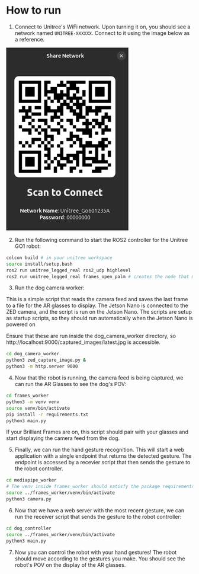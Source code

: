# How to run

1. Connect to Unitree's WiFi network. Upon turning it on, you should see a network named `UNITREE-XXXXXX`. Connect to it using the image below as a reference.

![Unitree WiFi](
    readme_assets/unitree_wifi.png
)

2. Run the following command to start the ROS2 controller for the Unitree GO1 robot:

```bash
colcon build # in your unitree workspace
source install/setup.bash
ros2 run unitree_legged_real ros2_udp highlevel
ros2 run unitree_legged_real frames_open_palm # creates the node that maps gestures to robot commands
```

3. Run the dog camera worker:

This is a simple script that reads the camera feed and saves the last frame to a file for the AR glasses to display. The Jetson Nano is connected to the ZED camera, and the script is run on the Jetson Nano. The scripts are setup as startup scripts, so they should run automatically when the Jetson Nano is powered on

Ensure that these are run inside the dog_camera_worker directory, so http://localhost:9000/captured_images/latest.jpg is accessible.

```bash
cd dog_camera_worker
python3 zed_capture_image.py &
python3 -m http.server 9000
```

4. Now that the robot is running, the camera feed is being captured, we can run the AR Glasses to see the dog's POV:

```bash
cd frames_worker
python3 -m venv venv
source venv/bin/activate
pip install -r requirements.txt
python3 main.py
```

If your Brilliant Frames are on, this script should pair with your glasses and start displaying the camera feed from the dog.

5. Finally, we can run the hand gesture recognition. This will start a web application with a single endpoint that returns the detected gesture. The endpoint is accessed by a recevier script that then sends the gesture to the robot controller.

```bash
cd mediapipe_worker
# The venv inside frames_worker should satisfy the package requirements
source ../frames_worker/venv/bin/activate
python3 camera.py
```

6. Now that we have a web server with the most recent gesture, we can run the receiver script that sends the gesture to the robot controller:

```bash
cd dog_controller
source ../frames_worker/venv/bin/activate
python3 main.py
```

7. Now you can control the robot with your hand gestures! The robot should move according to the gestures you make. You should see the robot's POV on the display of the AR glasses.